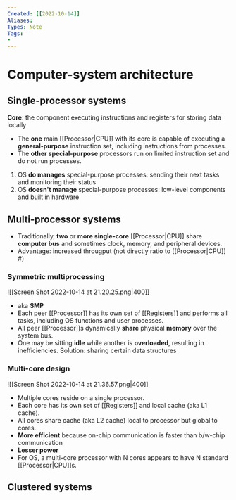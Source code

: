 ```yaml
---
Created: [[2022-10-14]]
Aliases: 
Types: Note
Tags: 
- 
---
```

# Computer-system architecture
## Single-processor systems
**Core**: the component executing instructions and registers for storing data locally
- The **one** main [[Processor|CPU]] with its core is capable of executing a **general-purpose** instruction set, including instructions from processes. 
- The **other special-purpose** processors run on limited instruction set and do not run processes. 
1. OS **do manages** special-purpose processes: sending their next tasks and monitoring their status
2. OS **doesn't manage** special-purpose processes: low-level components and built in hardware

## Multi-processor systems
- Traditionally, **two** or **more single-core** [[Processor|CPU]] share **computer bus** and sometimes clock, memory, and peripheral devices. 
- Advantage: increased througput (not directly ratio to [[Processor|CPU]] #)
### Symmetric multiprocessing
![[Screen Shot 2022-10-14 at 21.20.25.png|400]]
- aka **SMP**
- Each peer [[Processor]] has its own set of [[Registers]] and performs all tasks, including OS functions and user processes. 
- All peer [[Processor]]s dynamically **share** physical **memory** over the system bus. 
- One may be sitting **idle** while another is **overloaded**, resulting in inefficiencies.
  Solution: sharing certain data structures
### Multi-core design
![[Screen Shot 2022-10-14 at 21.36.57.png|400]]
- Multiple cores reside on a single processor. 
- Each core has its own set of [[Registers]] and local cache (aka L1 cache). 
- All cores share cache (aka L2 cache) local to processor but global to cores. 
- **More efficient** because on-chip communication is faster than b/w-chip communication
- **Lesser power**
- For OS, a multi-core processor with N cores appears to have N standard [[Processor|CPU]]s. 
### 


## Clustered systems
